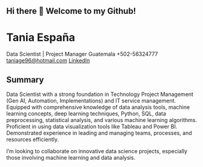 ## Hi there 👋 Welcome to my Github!

# Tania España
Data Scientist | Project Manager
Guatemala
+502-56324777
taniage96@hotmail.com
[LinkedIn](www.linkedin.com/in/tania-iveth-giron-espana-73a8a6107)

## Summary

Data Scientist with a strong foundation in Technology Project Management (Gen AI, Automation, Implementations) and IT service management. Equipped with comprehensive knowledge of data analysis tools, machine learning concepts, deep learning techniques, Python, SQL, data preprocessing, statistical analysis, and various machine learning algorithms. Proficient in using data visualization tools like Tableau and Power BI. Demonstrated experience in leading and managing teams, processes, and resources efficiently.

 I’m looking to collaborate on innovative data science projects, especially those involving machine learning and data analysis.
<!--
**Taniage96/Taniage96** is a ✨ _special_ ✨ repository because its `README.md` (this file) appears on your GitHub profile.

Here are some ideas to get you started:

- 🔭 I’m currently working on ...
- 🌱 I’m currently learning ...
- 👯 I’m looking to collaborate on ...
- 🤔 I’m looking for help with ...
- 💬 Ask me about ...
- 📫 How to reach me: ...
- 😄 Pronouns: ...
- ⚡ Fun fact: ...
-->
